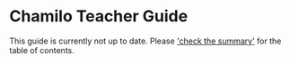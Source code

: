 Chamilo Teacher Guide
=====================

This guide is currently not up to date.
Please ['check the summary'](SUMMARY.md) for the table of contents.
